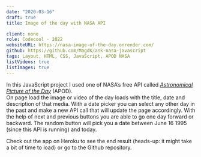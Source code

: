 ```yaml
---
date: "2020-03-16"
draft: true
title: Image of the day with NASA API

client: none
role: Codecool · 2022
websiteURL: https://nasa-image-of-the-day.onrender.com/
github: https://github.com/MagdK/ask-nasa-javascript
tags: Layout, HTML, CSS, JavaScript, APOD NASA
listVideos: true
listImages: true
---
```


In this JavaScript project I used one of NASA’s free API called [*Astronomical Picture of the Day*][Astronomical Picture of the Day] (APOD).  
On page load the image or video of the day loads with the title, date and description of that media. With a date picker you can select any other day in the past and make a new API call that will update the page accordingly. With the help of next and previous buttons you are able to go one day forward or backward. The random button will pick you a date between June 16 1995 (since this API is running) and today. 

Check out the app on Heroku to see the end result (heads-up: it might take a bit of time to load) or go to the Github repository.

[Astronomical Picture of the Day]: https://api.nasa.gov/